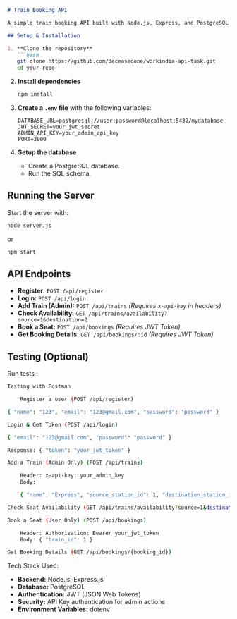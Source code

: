 ```markdown
# Train Booking API

A simple train booking API built with Node.js, Express, and PostgreSQL.

## Setup & Installation

1. **Clone the repository**  
   ```bash
   git clone https://github.com/deceasedone/workindia-api-task.git
   cd your-repo
   ```

2. **Install dependencies**  
   ```bash
   npm install
   ```

3. **Create a `.env` file** with the following variables:  
   ```env
   DATABASE_URL=postgresql://user:password@localhost:5432/mydatabase
   JWT_SECRET=your_jwt_secret
   ADMIN_API_KEY=your_admin_api_key
   PORT=3000
   ```

4. **Setup the database**  
   - Create a PostgreSQL database.
   - Run the SQL schema.

## Running the Server

Start the server with:  
```bash
node server.js
```
or  
```bash
npm start
```

## API Endpoints

- **Register:** `POST /api/register`  
- **Login:** `POST /api/login`  
- **Add Train (Admin):** `POST /api/trains` *(Requires `x-api-key` in headers)*  
- **Check Availability:** `GET /api/trains/availability?source=1&destination=2`  
- **Book a Seat:** `POST /api/bookings` *(Requires JWT Token)*  
- **Get Booking Details:** `GET /api/bookings/:id` *(Requires JWT Token)*  

## Testing (Optional)

Run tests :  
```bash
Testing with Postman

    Register a user (POST /api/register)

{ "name": "123", "email": "123@gmail.com", "password": "password" }

Login & Get Token (POST /api/login)

{ "email": "123@gmail.com", "password": "password" }

Response: { "token": "your_jwt_token" }

Add a Train (Admin Only) (POST /api/trains)

    Header: x-api-key: your_admin_key
    Body:

    { "name": "Express", "source_station_id": 1, "destination_station_id": 2, "total_seats": 100 }

Check Seat Availability (GET /api/trains/availability?source=1&destination=2)

Book a Seat (User Only) (POST /api/bookings)

    Header: Authorization: Bearer your_jwt_token
    Body: { "train_id": 1 }

Get Booking Details (GET /api/bookings/{booking_id})

```
Tech Stack Used:
- **Backend:** Node.js, Express.js  
- **Database:** PostgreSQL  
- **Authentication:** JWT (JSON Web Tokens)  
- **Security:** API Key authentication for admin actions  
- **Environment Variables:** dotenv 
